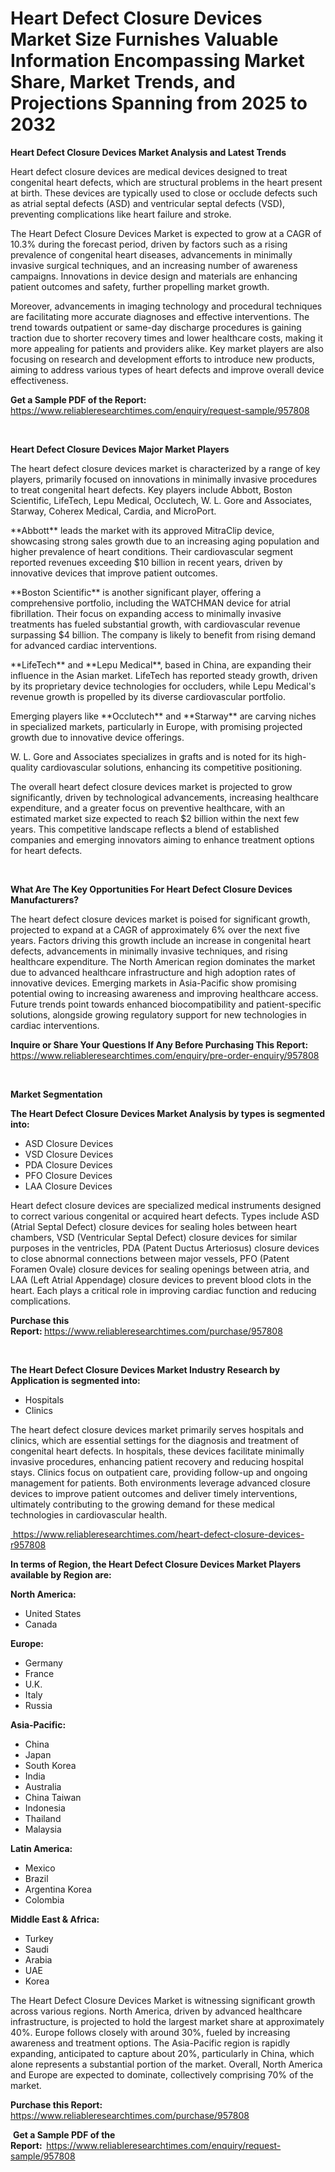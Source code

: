<p><h1>Heart Defect Closure Devices Market Size Furnishes Valuable Information Encompassing Market Share, Market Trends, and Projections Spanning from 2025 to 2032</h1></p><p><strong>Heart Defect Closure Devices Market Analysis and Latest Trends</strong></p>
<p><p>Heart defect closure devices are medical devices designed to treat congenital heart defects, which are structural problems in the heart present at birth. These devices are typically used to close or occlude defects such as atrial septal defects (ASD) and ventricular septal defects (VSD), preventing complications like heart failure and stroke. </p><p>The Heart Defect Closure Devices Market is expected to grow at a CAGR of 10.3% during the forecast period, driven by factors such as a rising prevalence of congenital heart diseases, advancements in minimally invasive surgical techniques, and an increasing number of awareness campaigns. Innovations in device design and materials are enhancing patient outcomes and safety, further propelling market growth. </p><p>Moreover, advancements in imaging technology and procedural techniques are facilitating more accurate diagnoses and effective interventions. The trend towards outpatient or same-day discharge procedures is gaining traction due to shorter recovery times and lower healthcare costs, making it more appealing for patients and providers alike. Key market players are also focusing on research and development efforts to introduce new products, aiming to address various types of heart defects and improve overall device effectiveness.</p></p>
<p><strong>Get a Sample PDF of the Report:&nbsp;</strong> <a href="https://www.reliableresearchtimes.com/enquiry/request-sample/957808?utm_campaign=2657&utm_medium=2&utm_source=Github&utm_content=ia&utm_term=16042025&utm_id=heart-defect-closure-devices">https://www.reliableresearchtimes.com/enquiry/request-sample/957808</a></p>
<p>&nbsp;</p>
<p><strong>Heart Defect Closure Devices Major Market Players</strong></p>
<p><p>The heart defect closure devices market is characterized by a range of key players, primarily focused on innovations in minimally invasive procedures to treat congenital heart defects. Key players include Abbott, Boston Scientific, LifeTech, Lepu Medical, Occlutech, W. L. Gore and Associates, Starway, Coherex Medical, Cardia, and MicroPort.</p><p>**Abbott** leads the market with its approved MitraClip device, showcasing strong sales growth due to an increasing aging population and higher prevalence of heart conditions. Their cardiovascular segment reported revenues exceeding $10 billion in recent years, driven by innovative devices that improve patient outcomes.</p><p>**Boston Scientific** is another significant player, offering a comprehensive portfolio, including the WATCHMAN device for atrial fibrillation. Their focus on expanding access to minimally invasive treatments has fueled substantial growth, with cardiovascular revenue surpassing $4 billion. The company is likely to benefit from rising demand for advanced cardiac interventions.</p><p>**LifeTech** and **Lepu Medical**, based in China, are expanding their influence in the Asian market. LifeTech has reported steady growth, driven by its proprietary device technologies for occluders, while Lepu Medical's revenue growth is propelled by its diverse cardiovascular portfolio.</p><p>Emerging players like **Occlutech** and **Starway** are carving niches in specialized markets, particularly in Europe, with promising projected growth due to innovative device offerings.</p><p>W. L. Gore and Associates specializes in grafts and is noted for its high-quality cardiovascular solutions, enhancing its competitive positioning.</p><p>The overall heart defect closure devices market is projected to grow significantly, driven by technological advancements, increasing healthcare expenditure, and a greater focus on preventive healthcare, with an estimated market size expected to reach $2 billion within the next few years. This competitive landscape reflects a blend of established companies and emerging innovators aiming to enhance treatment options for heart defects.</p></p>
<p>&nbsp;</p>
<p><strong>What Are The Key Opportunities For Heart Defect Closure Devices Manufacturers?</strong></p>
<p><p>The heart defect closure devices market is poised for significant growth, projected to expand at a CAGR of approximately 6% over the next five years. Factors driving this growth include an increase in congenital heart defects, advancements in minimally invasive techniques, and rising healthcare expenditure. The North American region dominates the market due to advanced healthcare infrastructure and high adoption rates of innovative devices. Emerging markets in Asia-Pacific show promising potential owing to increasing awareness and improving healthcare access. Future trends point towards enhanced biocompatibility and patient-specific solutions, alongside growing regulatory support for new technologies in cardiac interventions.</p></p>
<p><strong>Inquire or Share Your Questions If Any Before Purchasing This Report:</strong> <a href="https://www.reliableresearchtimes.com/enquiry/pre-order-enquiry/957808?utm_campaign=2657&utm_medium=2&utm_source=Github&utm_content=ia&utm_term=16042025&utm_id=heart-defect-closure-devices">https://www.reliableresearchtimes.com/enquiry/pre-order-enquiry/957808</a></p>
<p>&nbsp;</p>
<p><strong>Market Segmentation</strong></p>
<p><strong>The Heart Defect Closure Devices Market Analysis by types is segmented into:</strong></p>
<p><ul><li>ASD Closure Devices</li><li>VSD Closure Devices</li><li>PDA Closure Devices</li><li>PFO Closure Devices</li><li>LAA Closure Devices</li></ul></p>
<p><p>Heart defect closure devices are specialized medical instruments designed to correct various congenital or acquired heart defects. Types include ASD (Atrial Septal Defect) closure devices for sealing holes between heart chambers, VSD (Ventricular Septal Defect) closure devices for similar purposes in the ventricles, PDA (Patent Ductus Arteriosus) closure devices to close abnormal connections between major vessels, PFO (Patent Foramen Ovale) closure devices for sealing openings between atria, and LAA (Left Atrial Appendage) closure devices to prevent blood clots in the heart. Each plays a critical role in improving cardiac function and reducing complications.</p></p>
<p><strong>Purchase this Report:&nbsp;</strong><a href="https://www.reliableresearchtimes.com/purchase/957808?utm_campaign=2657&utm_medium=2&utm_source=Github&utm_content=ia&utm_term=16042025&utm_id=heart-defect-closure-devices">https://www.reliableresearchtimes.com/purchase/957808</a></p>
<p>&nbsp;</p>
<p><strong>The Heart Defect Closure Devices Market Industry Research by Application is segmented into:</strong></p>
<p><ul><li>Hospitals</li><li>Clinics</li></ul></p>
<p><p>The heart defect closure devices market primarily serves hospitals and clinics, which are essential settings for the diagnosis and treatment of congenital heart defects. In hospitals, these devices facilitate minimally invasive procedures, enhancing patient recovery and reducing hospital stays. Clinics focus on outpatient care, providing follow-up and ongoing management for patients. Both environments leverage advanced closure devices to improve patient outcomes and deliver timely interventions, ultimately contributing to the growing demand for these medical technologies in cardiovascular health.</p></p>
<p><a href="https://www.reliableresearchtimes.com/heart-defect-closure-devices-r957808?utm_campaign=2657&utm_medium=2&utm_source=Github&utm_content=ia&utm_term=16042025&utm_id=heart-defect-closure-devices">&nbsp;https://www.reliableresearchtimes.com/heart-defect-closure-devices-r957808</a></p>
<p><strong>In terms of Region, the Heart Defect Closure Devices Market Players available by Region are:</strong></p>
<p>
    <p> <strong> North America: </strong>
        <ul>
            <li>United States</li>
            <li>Canada</li>
        </ul>
        </p> 
    <p> <strong> Europe: </strong>
        <ul>
            <li>Germany</li>
            <li>France</li>
            <li>U.K.</li>
            <li>Italy</li>
            <li>Russia</li>
        </ul>
        </p> 
    <p> <strong> Asia-Pacific: </strong>
        <ul>
            <li>China</li>
            <li>Japan</li>
            <li>South Korea</li>
            <li>India</li>
            <li>Australia</li>
            <li>China Taiwan</li>
            <li>Indonesia</li>
            <li>Thailand</li>
            <li>Malaysia</li>
        </ul>
        </p> 
    <p> <strong> Latin America: </strong>
        <ul>
            <li>Mexico</li>
            <li>Brazil</li>
            <li>Argentina Korea</li>
            <li>Colombia</li>
        </ul>
        </p> 
    <p> <strong> Middle East & Africa: </strong>
        <ul>
            <li>Turkey</li>
            <li>Saudi</li>
            <li>Arabia</li>
            <li>UAE</li>
            <li>Korea</li>
        </ul>
    </p>
    </p>
<p><p>The Heart Defect Closure Devices Market is witnessing significant growth across various regions. North America, driven by advanced healthcare infrastructure, is projected to hold the largest market share at approximately 40%. Europe follows closely with around 30%, fueled by increasing awareness and treatment options. The Asia-Pacific region is rapidly expanding, anticipated to capture about 20%, particularly in China, which alone represents a substantial portion of the market. Overall, North America and Europe are expected to dominate, collectively comprising 70% of the market.</p></p>
<p><strong>Purchase this Report: </strong><a href="https://www.reliableresearchtimes.com/purchase/957808?utm_campaign=2657&utm_medium=2&utm_source=Github&utm_content=ia&utm_term=16042025&utm_id=heart-defect-closure-devices">https://www.reliableresearchtimes.com/purchase/957808</a></p>
<p>&nbsp;<strong>Get a Sample PDF of the Report:&nbsp;&nbsp;</strong><a href="https://www.reliableresearchtimes.com/enquiry/request-sample/957808?utm_campaign=2657&utm_medium=2&utm_source=Github&utm_content=ia&utm_term=16042025&utm_id=heart-defect-closure-devices">https://www.reliableresearchtimes.com/enquiry/request-sample/957808</a></p>
<p><strong></strong></p>
<p><p></p><p></p><p></p></p>